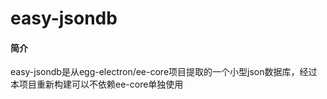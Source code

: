# easy-jsondb

#### 简介
easy-jsondb是从egg-electron/ee-core项目提取的一个小型json数据库，经过本项目重新构建可以不依赖ee-core单独使用



